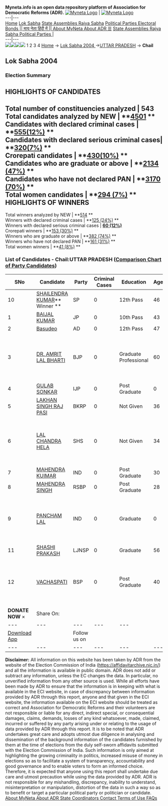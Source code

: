 **Myneta.info is an open data repository platform of Association for Democratic Reforms (ADR).**
[![Myneta Logo](https://www.myneta.info/lib/img/myneta-logo.png)](https://www.myneta.info/) | [![Myneta Logo](https://www.myneta.info/lib/img/adr-logo.png)](https://adrindia.org)  
---|---  
[Home](https://www.myneta.info/) [Lok Sabha](https://www.myneta.info/#ls "Lok Sabha") [ State Assemblies ](https://www.myneta.info/#sa "State Assemblies") [Rajya Sabha](https://www.myneta.info/#rs "Rajya Sabha") [Political Parties ](https://www.myneta.info/party "Political Parties") [ Electoral Bonds ](https://www.myneta.info/electoral_bonds "Electoral Bonds") [ || माय नेता हिंदी में || ](https://translate.google.co.in/translate?prev=hp&hl=en&js=y&u=www.myneta.info&sl=en&tl=hi&history_state0=) [ About MyNeta ](https://adrindia.org/content/about-myneta) [ About ADR ](https://adrindia.org/about-adr/who-we-are) [☰](javascript:void\(0\))
[ State Assemblies ](https://www.myneta.info/#sa "State Assemblies") [ Rajya Sabha ](https://www.myneta.info/#rs "Rajya Sabha") [ Political Parties ](https://www.myneta.info/party "Political Parties")
|   
---|---  
![](https://www.myneta.info/lib/img/banner/banner-1.png)![](https://www.myneta.info/lib/img/banner/banner-2.png)![](https://www.myneta.info/lib/img/banner/banner-3.png)![](https://www.myneta.info/lib/img/banner/banner-4.png)
1  2  3  4 
[Home](https://www.myneta.info/) → [Lok Sabha 2004 ](https://www.myneta.info/loksabha2004/)→[UTTAR PRADESH](https://www.myneta.info/loksabha2004/index.php?action=show_constituencies&state_id=24) → **Chail**
### 
## Lok Sabha 2004 
###  Election Summary 
HIGHLIGHTS OF CANDIDATES  
---  
Total number of constituencies analyzed |  543   
Total candidates analyzed by NEW | **[4501](https://www.myneta.info/loksabha2004/index.php?action=summary&subAction=candidates_analyzed&sort=candidate#summary) **  
Candidates with declared criminal cases | **[555(12%)](https://www.myneta.info/loksabha2004/index.php?action=summary&subAction=crime&sort=candidate#summary) **  
Candidates with declared serious criminal cases| **[320(7%)](https://www.myneta.info/loksabha2004/index.php?action=summary&subAction=serious_crime&sort=candidate#summary) **  
Crorepati candidates | **[430(10%)](https://www.myneta.info/loksabha2004/index.php?action=summary&subAction=crorepati&sort=candidate#summary) **  
Candidates who are graduate or above | **[2134 (47%)](https://www.myneta.info/loksabha2004/index.php?action=summary&subAction=education&sort=candidate#summary) **  
Candidates who have not declared PAN | **[3170 (70%)](https://www.myneta.info/loksabha2004/index.php?action=summary&subAction=without_pan&sort=candidate#summary) **  
Total women candidates | **[294 (7%)](https://www.myneta.info/loksabha2004/index.php?action=summary&subAction=women_candidate&sort=candidate#summary) **  
HIGHLIGHTS OF WINNERS  
---  
Total winners analyzed by NEW | **[514](https://www.myneta.info/loksabha2004/index.php?action=summary&subAction=winner_analyzed&sort=candidate#summary) **  
Winners with declared criminal cases | **[125 (24%)](https://www.myneta.info/loksabha2004/index.php?action=summary&subAction=winner_crime&sort=candidate#summary) **  
Winners with declared serious criminal cases | **[60 (12%)](https://www.myneta.info/loksabha2004/index.php?action=summary&subAction=winner_serious_crime&sort=candidate#summary)**  
Crorepati winners | **[153 (30%)](https://www.myneta.info/loksabha2004/index.php?action=summary&subAction=winner_crorepati&sort=candidate#summary) **  
Winners who are graduate or above | **[382 (74%)](https://www.myneta.info/loksabha2004/index.php?action=summary&subAction=winner_education&sort=candidate#summary) **  
Winners who have not declared PAN | **[161 (31%)](https://www.myneta.info/loksabha2004/index.php?action=summary&subAction=winner_without_pan&sort=candidate#summary) **  
Total women winners | **[41 (8%)](https://www.myneta.info/loksabha2004/index.php?action=summary&subAction=winner_women&sort=candidate#summary) **  
### List of Candidates - Chail:UTTAR PRADESH ([Comparison Chart of Party Candidates](https://www.myneta.info/loksabha2004/comparisonchart.php?constituency_id=469))
SNo | Candidate| Party| Criminal Cases| Education| Age| Total Assets| Liabilities  
---|---|---|---|---|---|---|---  
10  | [SHAILENDRA KUMAR](https://www.myneta.info/loksabha2004/candidate.php?candidate_id=4173)** Winner ** | SP | 0 | 12th Pass| 46 | Rs 93,37,424 ~ 93 Lacs+ | Rs 10,92,000 ~ 10 Lacs+  
1  | [BAIJAL KUMAR](https://www.myneta.info/loksabha2004/candidate.php?candidate_id=4183) | JP | 0 | 10th Pass| 43 | Rs 63,500 ~ 63 Thou+ | Rs 0 ~   
2  | [Basudeo](https://www.myneta.info/loksabha2004/candidate.php?candidate_id=4176) | AD | 0 | 12th Pass| 47 | Rs 25,10,000 ~ 25 Lacs+ | Rs 0 ~   
3  | [DR. AMRIT LAL BHARTI](https://www.myneta.info/loksabha2004/candidate.php?candidate_id=4175) | BJP | 0 | Graduate Professional| 60 | ![](https://myneta.info/image_v2.php?myneta_folder=loksabha2004&candidate_id=4175&col=ta) | ![](https://myneta.info/image_v2.php?myneta_folder=loksabha2004&candidate_id=4175&col=lia)  
4  | [GULAB SONKAR](https://www.myneta.info/loksabha2004/candidate.php?candidate_id=4180) | IJP | 0 | Post Graduate| 0 | Rs 2,05,000 ~ 2 Lacs+ | Rs 0 ~   
5  | [LAKHAN SINGH RAJ PASI](https://www.myneta.info/loksabha2004/candidate.php?candidate_id=4182) | BKRP | 0 | Not Given| 36 | Rs 8,500 ~ 8 Thou+ | Rs 3,500 ~ 3 Thou+  
6  | [LAL CHANDRA HELA](https://www.myneta.info/loksabha2004/candidate.php?candidate_id=4181) | SHS | 0 | Not Given| 34 | ![](https://myneta.info/image_v2.php?myneta_folder=loksabha2004&candidate_id=4181&col=ta) | ![](https://myneta.info/image_v2.php?myneta_folder=loksabha2004&candidate_id=4181&col=lia)  
7  | [MAHENDRA KUIMAR](https://www.myneta.info/loksabha2004/candidate.php?candidate_id=4178) | IND | 0 | Post Graduate| 30 | Rs 3,22,600 ~ 3 Lacs+ | Rs 0 ~   
8  | [MAHENDRA SINGH](https://www.myneta.info/loksabha2004/candidate.php?candidate_id=4184) | RSBP | 0 | Post Graduate| 28 | Rs 41,822 ~ 41 Thou+ | Rs 0 ~   
9  | [PANCHAM LAL](https://www.myneta.info/loksabha2004/candidate.php?candidate_id=4179) | IND | 0 | Graduate| 0 | ![](https://myneta.info/image_v2.php?myneta_folder=loksabha2004&candidate_id=4179&col=ta) | ![](https://myneta.info/image_v2.php?myneta_folder=loksabha2004&candidate_id=4179&col=lia)  
11  | [SHASHI PRAKASH](https://www.myneta.info/loksabha2004/candidate.php?candidate_id=4177) | LJNSP | 0 | Graduate| 56 | Rs 15,57,314 ~ 15 Lacs+ | Rs 0 ~   
12  | [VACHASPATI](https://www.myneta.info/loksabha2004/candidate.php?candidate_id=4174) | BSP | 0 | Post Graduate| 40 | ![](https://myneta.info/image_v2.php?myneta_folder=loksabha2004&candidate_id=4174&col=ta) | ![](https://myneta.info/image_v2.php?myneta_folder=loksabha2004&candidate_id=4174&col=lia)  
|  **DONATE NOW** × |  Share On:  | [](https://api.whatsapp.com/send?text=https%3A%2F%2Fmyneta.info%2Fpunjab2022%2Findex.php%3Faction%3Dshow_constituencies%26state_id%3D19) | [](https://www.facebook.com/sharer/sharer.php?u=https%3A%2F%2Fmyneta.info%2Fpunjab2022%2Findex.php%3Faction%3Dshow_constituencies%26state_id%3D19) | [](https://twitter.com/share?url=https%3A%2F%2Fmyneta.info%2Fpunjab2022%2Findex.php%3Faction%3Dshow_constituencies%26state_id%3D19)  
---|---|---|---|---  
| [ Download App ](https://play.google.com/store/apps/details?id=com.webrosoft.myneta1&pcampaignid=pcampaignidMKT-Other-global-all-co-prtnr-py-PartBadge-Mar2515-1) | [](https://play.google.com/store/apps/details?id=com.webrosoft.myneta1&pcampaignid=pcampaignidMKT-Other-global-all-co-prtnr-py-PartBadge-Mar2515-1) |  Follow us on  | [](https://www.facebook.com/adrindia.org/) | [](https://twitter.com/adrspeaks) | [](https://groups.google.com/g/national-election-watch?hl=en&pli=1) | [](https://www.instagram.com/adrspeaks/) | [](https://www.youtube.com/user/adrspeaks) | [](https://sharechat.com/profile/adrspeaks)  
---|---|---|---|---|---|---|---|---  
**Disclaimer:** All information on this website has been taken by ADR from the website of the Election Commission of India (https://affidavitarchive.nic.in/) and all the information is available in public domain. ADR does not add or subtract any information, unless the EC changes the data. In particular, no unverified information from any other source is used. While all efforts have been made by ADR to ensure that the information is in keeping with what is available in the ECI website, in case of discrepancy between information provided by ADR through this report, anyone and that given in the ECI website, the information available on the ECI website should be treated as correct and Association for Democratic Reforms and their volunteers are not responsible or liable for any direct, indirect special, or consequential damages, claims, demands, losses of any kind whatsoever, made, claimed, incurred or suffered by any party arising under or relating to the usage of data provided by ADR through this report. It is to be noted that ADR undertakes great care and adopts utmost due diligence in analysing and dissemination of the background information of the candidates furnished by them at the time of elections from the duly self-sworn affidavits submitted with the Election Commission of India. Such information is only aimed at highlighting the growing criminality in politics, increased misuse of money in elections so as to facilitate a system of transparency, accountability and good governance and to enable voters to form an informed choice. Therefore, it is expected that anyone using this report shall undertake due care and utmost precaution while using the data provided by ADR. ADR is not responsible for any mishandling, discrepancy, inability to understand, misinterpretation or manipulation, distortion of the data in such a way so as to benefit or target a particular political party or politician or candidate. 
[ About MyNeta ](https://adrindia.org/content/about-myneta) [ About ADR ](https://adrindia.org/about-adr/who-we-are) [ State Coordinators ](https://adrindia.org/about-adr/state-coordinators) [ Contact ](https://adrindia.org/contact-us) [ Terms of Use ](https://adrindia.org/content/adr-terms-use) [ FAQs ](https://adrindia.org/content/faqs)
